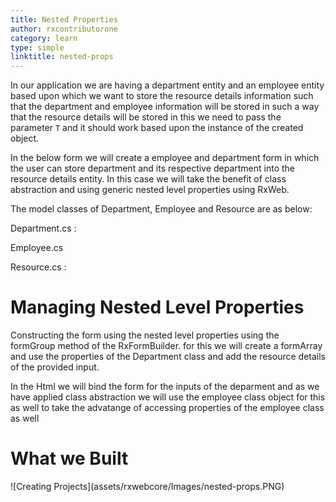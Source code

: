```yaml
---
title: Nested Properties
author: rxcontributorone
category: learn
type: simple
linktitle: nested-props
---
```


In our application we are having a department entity and an employee entity based upon which we want to store the resource details information such that the department and employee information will be stored in such a way that the resource details will be stored in this we need to pass the parameter `T` and it should work based upon the instance of the created object.

In the below form we will create a employee and department form in which the user can store department and its respective department into the resource details entity. In this case we will take the benefit of class abstraction and using generic nested level properties using RxWeb.

The model classes of Department, Employee and Resource are as below:

Department.cs :
<div component="app-code" key="nested-props-complete-departmentmodel"></div>

Employee.cs
<div component="app-code" key="nested-props-complete-employeemodel"></div>

Resource.cs : 
<div component="app-code" key="nested-props-complete-resourcemodel"></div>

# Managing Nested Level Properties
Constructing the form using the nested level properties using the formGroup method of the RxFormBuilder. for this we will create a formArray and use the properties of the Department class and add the resource details of the provided input.

<div component="app-code" key="nested-props-complete-component"></div>

In the Html we will bind the form for the inputs of the deparment and as we have applied class abstraction we will use the employee class object for this as well to take the advatange of accessing properties of the employee class as well 

<div component="app-code" key="nested-props-complete-html"></div>

# What we Built

<div class="container">
![Creating Projects](assets/rxwebcore/Images/nested-props.PNG)
</div>
